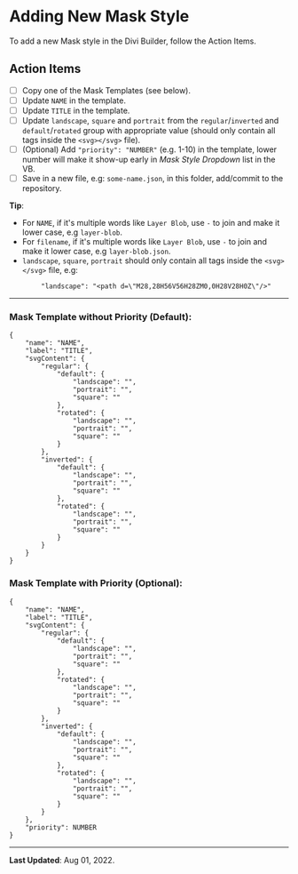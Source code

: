 # Adding New Mask Style
To add a new Mask style in the Divi Builder, follow the Action Items.

## Action Items
- [ ] Copy one of the Mask Templates (see below).
- [ ] Update `NAME` in the template.
- [ ] Update `TITLE` in the template.
- [ ] Update `landscape`, `square` and `portrait` from the `regular`/`inverted` and `default`/`rotated` group with appropriate value (should only contain all tags inside the `<svg></svg>` file).
- [ ] (Optional) Add `"priority": "NUMBER"` (e.g. 1-10) in the template, lower number will make it show-up early in _Mask Style Dropdown_ list in the VB.
- [ ] Save in a new file, e.g: `some-name.json`, in this folder, add/commit to the repository.

**Tip**:
- For `NAME`, if it's multiple words like `Layer Blob`, use `-` to join and make it lower case, e.g `layer-blob`.
- For `filename`, if it's multiple words like `Layer Blob`, use `-` to join and make it lower case, e.g `layer-blob.json`.
- `landscape`, `square`, `portrait` should only contain all tags inside the `<svg></svg>` file, e.g:

```
		"landscape": "<path d=\"M28,28H56V56H28ZM0,0H28V28H0Z\"/>"
```

<hr>

### Mask Template without Priority (Default):

```
{
	"name": "NAME",
	"label": "TITLE",
	"svgContent": {
		"regular": {
			"default": {
				"landscape": "",
				"portrait": "",
				"square": ""
			},
			"rotated": {
				"landscape": "",
				"portrait": "",
				"square": ""
			}
		},
		"inverted": {
			"default": {
				"landscape": "",
				"portrait": "",
				"square": ""
			},
			"rotated": {
				"landscape": "",
				"portrait": "",
				"square": ""
			}
		}
	}
}

```

### Mask Template with Priority (Optional):

```
{
	"name": "NAME",
	"label": "TITLE",
	"svgContent": {
		"regular": {
			"default": {
				"landscape": "",
				"portrait": "",
				"square": ""
			},
			"rotated": {
				"landscape": "",
				"portrait": "",
				"square": ""
			}
		},
		"inverted": {
			"default": {
				"landscape": "",
				"portrait": "",
				"square": ""
			},
			"rotated": {
				"landscape": "",
				"portrait": "",
				"square": ""
			}
		}
	},
	"priority": NUMBER
}

```

<hr>

**Last Updated**: Aug 01, 2022.
